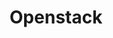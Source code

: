 ---
title: Openstack
show_read_time: false
show_toc: false
canonical_url: 'https://docs.projectcalico.org/v3.9/networking/openstack/index'
---